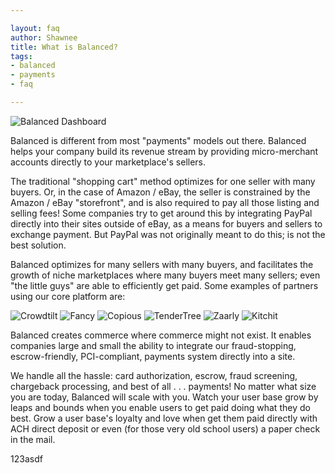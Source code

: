 ```yaml
---

layout: faq
author: Shawnee
title: What is Balanced?
tags:
- balanced
- payments
- faq

---
```

![Balanced Dashboard](https://balancedpayments.zendesk.com/attachments/token/kksd5yisfunrsgg/?name=test_mktplc.png "Balanced Dashboard")

Balanced is different from most "payments" models out there.  Balanced helps your company build its revenue stream by providing micro-merchant accounts directly to your marketplace's sellers.

The traditional "shopping cart" method optimizes for one seller with many buyers.  Or, in the case of Amazon / eBay, the seller is constrained by the Amazon / eBay "storefront", and is also required to pay all those listing and selling fees!  Some companies try to get around this by integrating PayPal directly into their sites outside of eBay, as a means for buyers and sellers to exchange payment.  But PayPal was not originally meant to do this; is not the best solution.

Balanced optimizes for many sellers with many buyers, and facilitates the growth of niche marketplaces where many buyers meet many sellers; even "the little guys" are able to efficiently get paid.  Some examples of partners using our core platform are:

![Crowdtilt](https://balancedpayments.zendesk.com/attachments/token/gbjkrfvugujuww5/?name=crowdtilt.png "Crowdtilt")
![Fancy](https://balancedpayments.zendesk.com/attachments/token/zbrt5zzy0rw5lz0/?name=fancy.png "Fancy")
![Copious](https://balancedpayments.zendesk.com/attachments/token/eqrypgbcq6tj2ho/?name=copious.png "Copious")
![TenderTree](https://balancedpayments.zendesk.com/attachments/token/qftu6ve2igsmzkk/?name=tendertree.png "TenderTree")
![Zaarly](https://balancedpayments.zendesk.com/attachments/token/2g8lgyqev3mbnw9/?name=zaarly.png "Zaarly")
![Kitchit](https://balancedpayments.zendesk.com/attachments/token/nfwauexcj5g7zsa/?name=kitchit.png "Kitchit")

Balanced creates commerce where commerce might not exist.   It enables companies large and small the ability to integrate our fraud-stopping, escrow-friendly, PCI-compliant, payments system directly into a site.

We handle all the hassle:  card authorization, escrow, fraud screening, chargeback processing, and best of all . . . payments!   No matter what size you are today, Balanced will scale with you.  Watch  your user base grow by leaps and bounds when you enable users to get paid doing what they do best.   Grow a user base's loyalty and love when get them paid directly with ACH direct deposit or even (for those very old school users) a paper check in the mail.

123asdf
